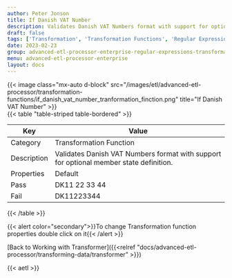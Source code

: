 ```yaml
---
author: Peter Jonson
title: If Danish VAT Number
description: Validates Danish VAT Numbers format with support for optional member state definition
draft: false
tags: ['Transformation', 'Transformation Functions', 'Regular Expressions']
date: 2023-02-23
group: advanced-etl-processor-enterprise-regular-expressions-transformation
menu: advanced-etl-processor-enterprise
layout: docs
---
```


{{< image class="mx-auto d-block"  src="/images/etl/advanced-etl-processor/transformation-functions/if_danish_vat_number_tranformation_finction.png" title="If Danish VAT Number" >}}
\
{{< table "table-striped table-bordered" >}}

| Key         | Value                                                                                  |
| ----------- | -------------------------------------------------------------------------------------- |
| Category    | Transformation Function                                                                |
| Description | Validates Danish VAT Numbers format with support for optional member state definition. |
| Properties  | Default                                                                                |
| Pass        | DK11 22 33 44                                                                          |
| Fail        | DK11223344                                                                             |

{{< /table >}}

{{< alert color="secondary">}}To change Transformation function properties double click on it{{< /alert >}}

[Back to Working with Transformer]({{<relref "docs/advanced-etl-processor/transforming-data/transformer" >}})

{{< aetl >}}
